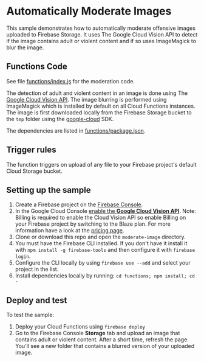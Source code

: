 # Automatically Moderate Images

This sample demonstrates how to automatically moderate offensive images uploaded to Firebase Storage. It uses The Google Cloud Vision API to detect if the image contains adult or violent content and if so uses ImageMagick to blur the image.

## Functions Code

See file [functions/index.js](functions/index.js) for the moderation code.

The detection of adult and violent content in an image is done using The [Google Cloud Vision API](https://cloud.google.com/vision/).
The image blurring is performed using ImageMagick which is installed by default on all Cloud Functions instances. The image is first downloaded locally from the Firebase Storage bucket to the `tmp` folder using the [google-cloud](https://github.com/GoogleCloudPlatform/google-cloud-node) SDK.

The dependencies are listed in [functions/package.json](functions/package.json).

## Trigger rules

The function triggers on upload of any file to your Firebase project's default Cloud Storage bucket.

## Setting up the sample

 1. Create a Firebase project on the [Firebase Console](https://console.firebase.google.com).
 1. In the Google Cloud Console [enable the **Google Cloud Vision API**](https://console.cloud.google.com/apis/api/vision.googleapis.com/overview?project=_). Note: Billing is required to enable the Cloud Vision API so enable Billing on your Firebase project by switching to the Blaze plan. For more information have a look at the [pricing page](https://firebase.google.com/pricing/).
 1. Clone or download this repo and open the `moderate-image` directory.
 1. You must have the Firebase CLI installed. If you don't have it install it with `npm install -g firebase-tools` and then configure it with `firebase login`.
 1. Configure the CLI locally by using `firebase use --add` and select your project in the list.
 1. Install dependencies locally by running: `cd functions; npm install; cd -`

## Deploy and test

To test the sample:

1. Deploy your Cloud Functions using `firebase deploy`
1. Go to the Firebase Console **Storage** tab and upload an image that contains adult or violent content. After a short time, refresh the page. You'll see a new folder that contains a blurred version of your uploaded image.
